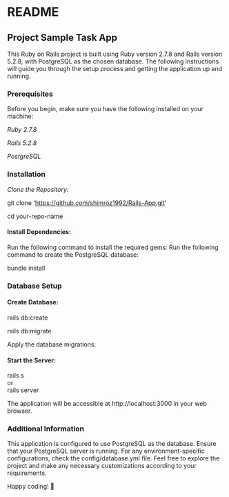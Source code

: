 # README
## Project Sample Task App

This Ruby on Rails project is built using Ruby version 2.7.8 and Rails version 5.2.8, with PostgreSQL as the chosen database. The following instructions will guide you through the setup process and getting the application up and running.

### Prerequisites  

Before you begin, make sure you have the following installed on your machine:

*Ruby 2.7.8*  

*Rails 5.2.8*  

*PostgreSQL*  

### Installation
*Clone the Repository:*  

git clone 'https://github.com/shimroz1992/Rails-App.git' 

cd your-repo-name  

#### Install Dependencies:  

Run the following command to install the required gems:
Run the following command to create the PostgreSQL database:    

bundle install
### Database Setup
#### Create Database:  
rails db:create  

rails db:migrate  


Apply the database migrations:  

#### Start the Server:
rails s  
or  
rails server
     


The application will be accessible at http://localhost:3000 in your web browser.

### Additional Information
This application is configured to use PostgreSQL as the database. Ensure that your PostgreSQL server is running.
For any environment-specific configurations, check the config/database.yml file.
Feel free to explore the project and make any necessary customizations according to your requirements.

Happy coding! 🚀
